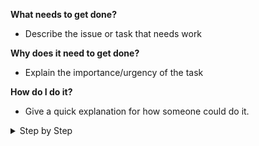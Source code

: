 <!-- What & Why should be filled out by a contributor or someone from the organization -->

**What needs to get done?**

- Describe the issue or task that needs work

**Why does it need to get done?**

- Explain the importance/urgency of the task

<!-- What/How will be written/rephrased by a triager -->

**How do I do it?**

- Give a quick explanation for how someone could do it.

<details>
  <summary>Step by Step</summary>

  - Clone the repo by doing `git clone`
  - Run `docker-compose up -d`
  - Start the frontend server with `make web`
  - Start the backend server with `make server`
</details>
